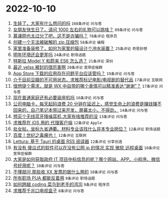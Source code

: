 # 2022-10-10

1. [生娃了，大家有什么想问的吗](https://www.v2ex.com/t/885675) `168条评论` `问与答`
1. [女朋友快生日了，请问 1000 左右的礼物可以挑啥？](https://www.v2ex.com/t/885668) `89条评论` `问与答`
1. [慕课网也太过分了吧，这不是诈骗吗？](https://www.v2ex.com/t/885693) `78条评论` `程序员`
1. [创建一个无法被破解的 zip 压缩包](https://www.v2ex.com/t/885696) `58条评论` `编程`
1. [家里准备装修了，如何为家里的猫设计个冲水装置？](https://www.v2ex.com/t/885721) `25条评论` `奇思妙想`
1. [明年环境还会更差吗](https://www.v2ex.com/t/885778) `24条评论` `职场话题`
1. [特斯拉 Model Y 和蔚来 ES6 怎么选？](https://www.v2ex.com/t/885742) `21条评论` `深圳`
1. [最近 velss 被封的很厉害啊](https://www.v2ex.com/t/885728) `20条评论` `宽带症候群`
1. [App Store 下载的应用存在问题平台应该管吗？](https://www.v2ex.com/t/885670) `19条评论` `问与答`
1. [介于目前豆瓣的不可用状态，求推荐标记电影/电视剧的替代品](https://www.v2ex.com/t/885715) `17条评论` `互联网`
1. [很想提个需求，就是 WX 中自带的哪个表情可以精准表达“谢谢”？](https://www.v2ex.com/t/885679) `17条评论` `问与答`
1. [现在普通家庭还有必要装座机吗](https://www.v2ex.com/t/885749) `16条评论` `问与答`
1. [公司电脑卡，每天起码浪费 20 分钟在延迟上，感觉生命上的浪费是赚钱赚不回来的，自己笔记本带过来开发，屏幕太小，不得劲，](https://www.v2ex.com/t/885750) `14条评论` `问与答`
1. [想买个无线蓝牙降噪耳机,大家有啥推荐的没](https://www.v2ex.com/t/885747) `13条评论` `问与答`
1. [求推荐在 iOS 用的 代理客户端](https://www.v2ex.com/t/885772) `12条评论` `Apple`
1. [处女帖，坐标九省通衢。材料专业该找什么非本专业岗位？](https://www.v2ex.com/t/885759) `12条评论` `职场话题`
1. [百度！世纪之毒瘤也！](https://www.v2ex.com/t/885751) `12条评论` `互联网`
1. [Lettura: 基于 Tauri 的桌面 RSS 阅读器](https://www.v2ex.com/t/885669) `12条评论` `分享创造`
1. [有没有 傻瓜式的软件可以在没有公网 ip 的情况 实现 微软 远程桌面](https://www.v2ex.com/t/885731) `10条评论` `宽带症候群`
1. [大家是如何获取政府 IT 项目中标信息的呢？哪个网站、APP、小程序、微信号好用呢？](https://www.v2ex.com/t/885680) `10条评论` `问与答`
1. [不懂就问,那些收 XX 发票的做什么用的](https://www.v2ex.com/t/885673) `10条评论` `问与答`
1. [所有职场 PUA 都能反着用](https://www.v2ex.com/t/885771) `9条评论` `职场话题`
1. [如何跨越 coding 菜鸟到老手的鸿沟](https://www.v2ex.com/t/885762) `9条评论` `程序员`
1. [求推荐千兆口电视盒子](https://www.v2ex.com/t/885769) `8条评论` `问与答`
